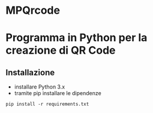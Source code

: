 # MPQrcode

Programma in Python per la creazione di QR Code
=======

Installazione
-----------
* installare Python 3.x
* tramite pip installare le dipendenze

```
pip install -r requirements.txt
```